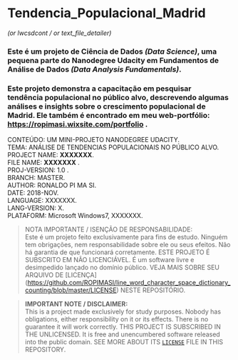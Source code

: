 # Tendencia_Populacional_Madrid  
_(or lwcsdcont / or text_file_detailer)_  
  
  
### Este é um projeto de Ciência de Dados _(Data Science)_, uma pequena parte do Nanodegree Udacity em **Fundamentos de Análise de Dados** _(Data Analysis Fundamentals)_.  

### Este projeto demonstra a capacitação em pesquisar tendência populacional no público alvo, descrevendo algumas análises e insights sobre o crescimento populacional de Madrid. Ele também é encontrado em meu web-portfólio: https://ropimasi.wixsite.com/portfolio .  

CONTEÚDO: UM MINI-PROJETO NANODEGREE UDACITY.  
TEMA: ANÁLISE DE TENDENCIAS POPULACIONAIS NO PÚBLICO ALVO.  
PROJECT NAME: **XXXXXXX**.  
FILE NAME: **XXXXXXX**  .  
PROJ-VERSION: 1.0 .  
BRANCH: MASTER.  
AUTHOR: RONALDO PI MA SI.  
DATE: 2018-NOV.  
LANGUAGE: XXXXXXX.  
LANG-VERSION: X.  
PLATAFORM: Microsoft Windows7, XXXXXXX.  

> NOTA IMPORTANTE / ISENÇÃO DE RESPONSABILIDADE:  
> Este é um projeto feito exclusivamente para fins de estudo. Ninguém tem obrigações, nem responsabilidade sobre ele ou seus efeitos. Não há garantia de que funcionará corretamente. ESTE PROJETO É SUBSCRITO EM NÃO LICENCIÁVEL. É um software livre e desimpedido lançado no domínio público. VEJA MAIS SOBRE SEU ARQUIVO DE [LICENÇA] (https://github.com/ROPIMASI/line_word_character_space_dictionary_counting/blob/master/LICENSE)  NESTE REPOSITÓRIO.  
  
  
>**IMPORTANT NOTE / DISCLAIMER:**  
>This is a project made exclusively for study purposes. Nobody has obligations, either responsibility on it or its effects. There is no guarantee it will work correctly. THIS PROJECT IS SUBSCRIBED IN THE UNLICENSED. It is free and unencumbered software released into the public domain. SEE MORE ABOUT ITS [`LICENSE`](https://github.com/ROPIMASI/line_word_character_space_dictionary_counting/blob/master/LICENSE) FILE IN THIS REPOSITORY.  
